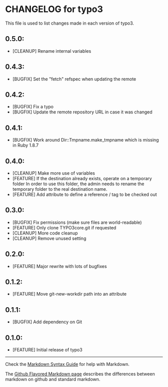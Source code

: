# CHANGELOG for typo3

This file is used to list changes made in each version of typo3.

## 0.5.0:

* [CLEANUP] Rename internal variables

## 0.4.3:

* [BUGFIX] Set the "fetch" refspec when updating the remote

## 0.4.2:

* [BUGFIX] Fix a typo
* [BUGFIX] Update the remote repository URL in case it was changed

## 0.4.1:

* [BUGFIX] Work around Dir::Tmpname.make_tmpname which is missing in Ruby 1.8.7

## 0.4.0:

* [CLEANUP] Make more use of variables
* [FEATURE] If the destination already exists, operate on a temporary folder
  In order to use this folder, the admin needs to rename the temporary folder to the real destination name.
* [FEATURE] Add attribute to define a reference / tag to be checked out


## 0.3.0:

* [BUGFIX] Fix permissions (make sure files are world-readable)
* [FEATURE] Only clone TYPO3core.git if requested
* [CLEANUP] More code cleanup
* [CLEANUP] Remove unused setting

## 0.2.0:

* [FEATURE] Major rewrite with lots of bugfixes

## 0.1.2:

* [FEATURE] Move git-new-workdir path into an attribute

## 0.1.1:

* [BUGFIX] Add dependency on Git

## 0.1.0:

* [FEATURE] Initial release of typo3

- - -
Check the [Markdown Syntax Guide](http://daringfireball.net/projects/markdown/syntax) for help with Markdown.

The [Github Flavored Markdown page](http://github.github.com/github-flavored-markdown/) describes the differences between markdown on github and standard markdown.
